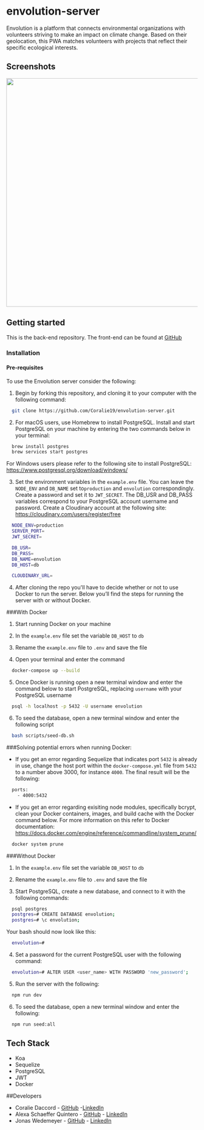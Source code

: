 # envolution-server

Envolution is a platform that connects environmental organizations with volunteers striving to make an impact on climate change. Based on their geolocation, this PWA matches volunteers with projects that reflect their specific ecological interests. 

## Screenshots
<p align="center">
    <img src="https://i.imgur.com/9ZmaQDt.png" width="600px" />
</p>

## Getting started

This is the back-end repository. The front-end can be found at [GitHub](https://github.com/Coralie19/envolution-client)

### Installation

#### Pre-requisites

To use the Envolution server consider the following: 

1. Begin by forking this repository, and cloning it to your computer with the following command: 

 ```bash
   git clone https://github.com/Coralie19/envolution-server.git
 ```

2. For macOS users, use Homebrew to install PostgreSQL. Install and start PostgreSQL on your machine by entering the two commands below in your terminal:

```bash
  brew install postgres
  brew services start postgres
```

For Windows users please refer to the following site to install PostgreSQL: https://www.postgresql.org/download/windows/

3. Set the environment variables in the `example.env` file. You can leave the `NODE_ENV` and `DB_NAME` set to`production` and `envolution` correspondingly. Create a password and set it to `JWT_SECRET`. The DB_USR and DB_PASS variables correspond to your PostgreSQL account username and password. Create a Cloudinary account at the following site: https://cloudinary.com/users/register/free

```bash
  NODE_ENV=production
  SERVER_PORT=
  JWT_SECRET=

  DB_USR=
  DB_PASS=
  DB_NAME=envolution
  DB_HOST=db

  CLOUDINARY_URL=
```
4. After cloning the repo you'll have to decide whether or not to use Docker to run the server. Below you’ll find the steps for running the server with or without Docker.

###With Docker

1.  Start running Docker on your machine

2.  In the `example.env` file set the variable `DB_HOST` to `db`

3. Rename the `example.env` file to `.env` and save the file

4. Open your terminal and enter the command 

```bash
  docker-compose up --build
```

5. Once Docker is running open a new terminal window and enter the command below to start PostgreSQL, replacing `username` with your PostgreSQL username 

```bash
  psql -h localhost -p 5432 -U username envolution
```

6. To seed the database, open a new terminal window and enter the following script 

```bash
  bash scripts/seed-db.sh
```

###Solving potential errors when running Docker: 
-  If you get an error regarding Sequelize that indicates port `5432` is already in use, change the host port within the `docker-compose.yml` file from `5432` to a number above 3000, for instance `4000`. The final result will be the following: 
```bash
  ports: 
    - 4000:5432
```
- If you get an error regarding exisiting node modules, specifically bcrypt, clean your Docker containers, images, and build cache with the Docker command below. For more information on this refer to Docker documentation: https://docs.docker.com/engine/reference/commandline/system_prune/

```bash
  docker system prune 
```

###Without Docker

1.  In the `example.env` file set the variable `DB_HOST` to `db`

2. Rename the `example.env` file to `.env` and save the file

3. Start PostgreSQL, create a new database, and connect to it with the following commands:

```bash 
  psql postgres
  postgres=# CREATE DATABASE envolution;
  postgres=# \c envolution;
```

Your bash should now look like this:

```bash
  envolution=# 
```

4. Set a password for the current PostgreSQL user with the following command:

```bash
  envolution=# ALTER USER <user_name> WITH PASSWORD 'new_password';
```

5. Run the server with the following:

```bash
  npm run dev
```

6. To seed the database, open a new terminal window and enter the following: 

```bash
  npm run seed:all
```

## Tech Stack

* Koa
* Sequelize
* PostgreSQL
* JWT
* Docker

##Developers 

* Coralie Daccord - [GitHub](https://github.com/Coralie19) -[LinkedIn](https://www.linkedin.com/in/coralie-daccord)
* Alexa Schaeffer Quintero - [GitHub](https://github.com/miquintero) - [LinkedIn](https://www.linkedin.com/in/alexa-schaeffer-quintero)
* Jonas Wedemeyer - [GitHub](https://github.com/jonas-wedemeyer) - [LinkedIn](https://www.linkedin.com/in/jonas-wedemeyer)
